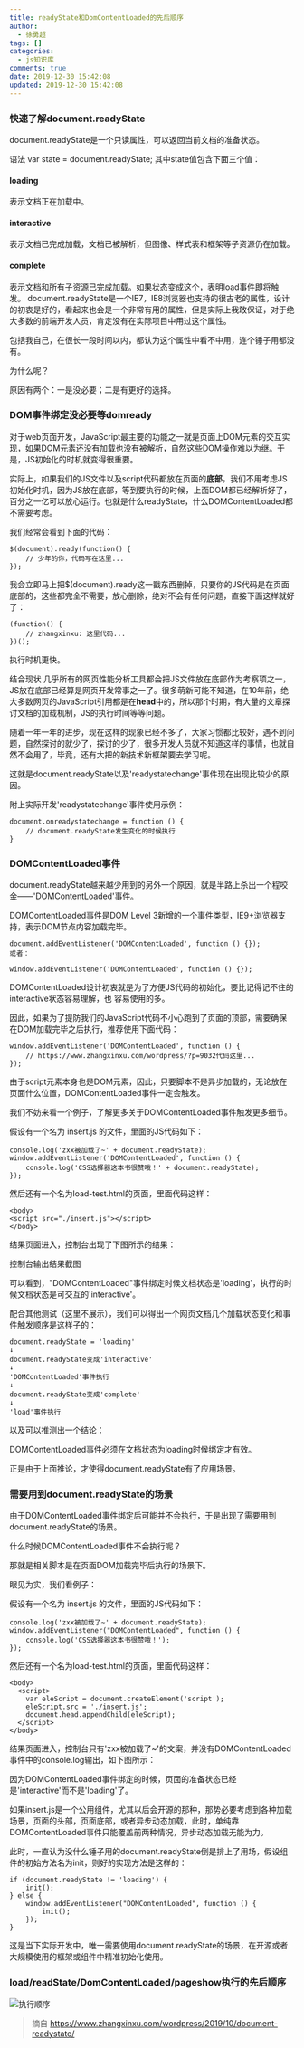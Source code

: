 ```yaml
---
title: readyState和DomContentLoaded的先后顺序
author:
  - 徐勇超
tags: []
categories:
  - js知识库
comments: true
date: 2019-12-30 15:42:08
updated: 2019-12-30 15:42:08
---
```


### 快速了解document.readyState
document.readyState是一个只读属性，可以返回当前文档的准备状态。

语法
var state = document.readyState;
其中state值包含下面三个值：

#### loading
表示文档正在加载中。
#### interactive
表示文档已完成加载，文档已被解析，但图像、样式表和框架等子资源仍在加载。
#### complete
表示文档和所有子资源已完成加载。如果状态变成这个，表明load事件即将触发。
document.readyState是一个IE7，IE8浏览器也支持的很古老的属性，设计的初衷是好的，看起来也会是一个非常有用的属性，但是实际上我敢保证，对于绝大多数的前端开发人员，肯定没有在实际项目中用过这个属性。

包括我自己，在很长一段时间以内，都认为这个属性中看不中用，连个锤子用都没有。

为什么呢？

原因有两个：一是没必要；二是有更好的选择。

<!-- more -->
### DOM事件绑定没必要等domready
对于web页面开发，JavaScript最主要的功能之一就是页面上DOM元素的交互实现，如果DOM元素还没有加载也没有被解析，自然这些DOM操作难以为继。于是，JS初始化的时机就变得很重要。

实际上，如果我们的JS文件以及script代码都放在页面的**底部**，我们不用考虑JS初始化时机，因为JS放在底部，等到要执行的时候，上面DOM都已经解析好了，百分之一亿可以放心运行。也就是什么readyState，什么DOMContentLoaded都不需要考虑。


我们经常会看到下面的代码：
```
$(document).ready(function() {
    // 少年的你，代码写在这里...
});
```
我会立即马上把$(document).ready这一戳东西删掉，只要你的JS代码是在页面底部的，这些都完全不需要，放心删除，绝对不会有任何问题，直接下面这样就好了：
```
(function() {
    // zhangxinxu: 这里代码...
})();
```
执行时机更快。

结合现状
几乎所有的网页性能分析工具都会把JS文件放在底部作为考察项之一，JS放在底部已经算是网页开发常事之一了。很多萌新可能不知道，在10年前，绝大多数网页的JavaScript引用都是在**head**中的，所以那个时期，有大量的文章探讨文档的加载机制，JS的执行时间等等问题。

随着一年一年的进步，现在这样的现象已经不多了，大家习惯都比较好，遇不到问题，自然探讨的就少了，探讨的少了，很多开发人员就不知道这样的事情，也就自然不会用了，毕竟，还有大把的新技术新框架要去学习呢。

这就是document.readyState以及'readystatechange'事件现在出现比较少的原因。

附上实际开发'readystatechange'事件使用示例：
```
document.onreadystatechange = function () {
    // document.readyState发生变化的时候执行
}
```
### DOMContentLoaded事件
document.readyState越来越少用到的另外一个原因，就是半路上杀出一个程咬金——'DOMContentLoaded'事件。

DOMContentLoaded事件是DOM Level 3新增的一个事件类型，IE9+浏览器支持，表示DOM节点内容加载完毕。
```
document.addEventListener('DOMContentLoaded', function () {});
或者：

window.addEventListener('DOMContentLoaded', function () {});
```
DOMContentLoaded设计初衷就是为了方便JS代码的初始化，要比记得记不住的interactive状态容易理解，也
容易使用的多。

因此，如果为了提防我们的JavaScript代码不小心跑到了页面的顶部，需要确保在DOM加载完毕之后执行，推荐使用下面代码：
```
window.addEventListener('DOMContentLoaded', function () {
    // https://www.zhangxinxu.com/wordpress/?p=9032代码这里...
});
```
由于script元素本身也是DOM元素，因此，只要脚本不是异步加载的，无论放在页面什么位置，DOMContentLoaded事件一定会触发。

我们不妨来看一个例子，了解更多关于DOMContentLoaded事件触发更多细节。

假设有一个名为 insert.js 的文件，里面的JS代码如下：
```
console.log('zxx被加载了~' + document.readyState);
window.addEventListener('DOMContentLoaded', function () {
    console.log('CSS选择器这本书很赞哦！' + document.readyState);
});
```
然后还有一个名为load-test.html的页面，里面代码这样：
```
<body>
<script src="./insert.js"></script>
</body>
```
结果页面进入，控制台出现了下图所示的结果：

控制台输出结果截图

可以看到，"DOMContentLoaded"事件绑定时候文档状态是'loading'，执行的时候文档状态是可交互的'interactive'。

配合其他测试（这里不展示），我们可以得出一个网页文档几个加载状态变化和事件触发顺序是这样子的：

```
document.readyState = 'loading'
↓
document.readyState变成'interactive'
↓
'DOMContentLoaded'事件执行
↓
document.readyState变成'complete'
↓
'load'事件执行
```
以及可以推测出一个结论：

DOMContentLoaded事件必须在文档状态为loading时候绑定才有效。

正是由于上面推论，才使得document.readyState有了应用场景。

### 需要用到document.readyState的场景
由于DOMContentLoaded事件绑定后可能并不会执行，于是出现了需要用到document.readyState的场景。

什么时候DOMContentLoaded事件不会执行呢？

那就是相关脚本是在页面DOM加载完毕后执行的场景下。

眼见为实，我们看例子：

假设有一个名为 insert.js 的文件，里面的JS代码如下：
```
console.log('zxx被加载了~' + document.readyState);
window.addEventListener("DOMContentLoaded", function () {
    console.log('CSS选择器这本书很赞哦！');
});
```
然后还有一个名为load-test.html的页面，里面代码这样：
```
<body>
  <script>
    var eleScript = document.createElement('script');
    eleScript.src = './insert.js';
    document.head.appendChild(eleScript);
  </script>
</body>
```
结果页面进入，控制台只有'zxx被加载了~'的文案，并没有DOMContentLoaded事件中的console.log输出，如下图所示：

因为DOMContentLoaded事件绑定的时候，页面的准备状态已经是'interactive'而不是'loading'了。

如果insert.js是一个公用组件，尤其以后会开源的那种，那势必要考虑到各种加载场景，页面的头部，页面底部，或者异步动态加载，此时，单纯靠DOMContentLoaded事件只能覆盖前两种情况，异步动态加载无能为力。

此时，一直认为没什么锤子用的document.readyState倒是排上了用场，假设组件的初始方法名为init，则好的实现方法是这样的：
```
if (document.readyState != 'loading') {
    init();
} else {
    window.addEventListener("DOMContentLoaded", function () {
        init();
    });
}
```
这是当下实际开发中，唯一需要使用document.readyState的场景，在开源或者大规模使用的框架或组件中精准初始化使用。



### load/readState/DomContentLoaded/pageshow执行的先后顺序
![执行顺序](readyState和DomContentLoaded的先后顺序/js加载时候各个事件执行的先后顺序.png)



>摘自 https://www.zhangxinxu.com/wordpress/2019/10/document-readystate/